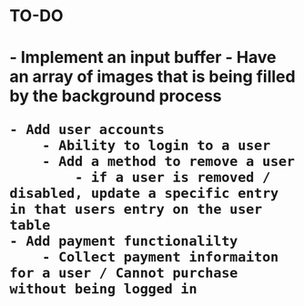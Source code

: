 <h1>TO-DO<h1>
    - Implement an input buffer
        - Have an array of images that is being filled by the background process

    - Add user accounts
        - Ability to login to a user
        - Add a method to remove a user
            - if a user is removed / disabled, update a specific entry in that users entry on the user table
    - Add payment functionalilty
        - Collect payment informaiton for a user / Cannot purchase without being logged in